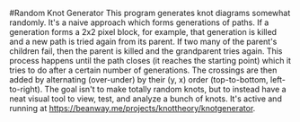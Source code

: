 #Random Knot Generator
This program generates knot diagrams somewhat randomly. It's a naive approach which forms generations of paths. If a generation forms a 2x2 pixel block, for example, that generation is killed and a new path is tried again from its parent. If two many of the parent's children fail, then the parent is killed and the grandparent tries again. This process happens until the path closes (it reaches the starting point) which it tries to do after a certain number of generations. The crossings are then added by alternating (over-under) by their (y, x) order (top-to-bottom, left-to-right). The goal isn't to make totally random knots, but to instead have a neat visual tool to view, test, and analyze a bunch of knots. It's active and running at https://beanway.me/projects/knottheory/knotgenerator.
